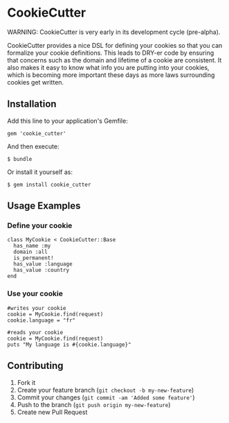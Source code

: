 # CookieCutter

WARNING: CookieCutter is very early in its development cycle (pre-alpha).

CookieCutter provides a nice DSL for defining your cookies so that you can formalize your cookie definitions.
This leads to DRY-er code by ensuring that concerns such as the domain and lifetime of a cookie are consistent.
It also makes it easy to know what info you are putting into your cookies, which is becoming more important
these days as more laws surrounding cookies get written.

## Installation

Add this line to your application's Gemfile:

    gem 'cookie_cutter'

And then execute:

    $ bundle

Or install it yourself as:

    $ gem install cookie_cutter

## Usage Examples

### Define your cookie

    class MyCookie < CookieCutter::Base
      has_name :my
      domain :all
      is_permanent!
      has_value :language
      has_value :country
    end

### Use your cookie

    #writes your cookie
    cookie = MyCookie.find(request)
    cookie.language = "fr"

    #reads your cookie
    cookie = MyCookie.find(request)
    puts "My language is #{cookie.language}"

## Contributing

1. Fork it
2. Create your feature branch (`git checkout -b my-new-feature`)
3. Commit your changes (`git commit -am 'Added some feature'`)
4. Push to the branch (`git push origin my-new-feature`)
5. Create new Pull Request
